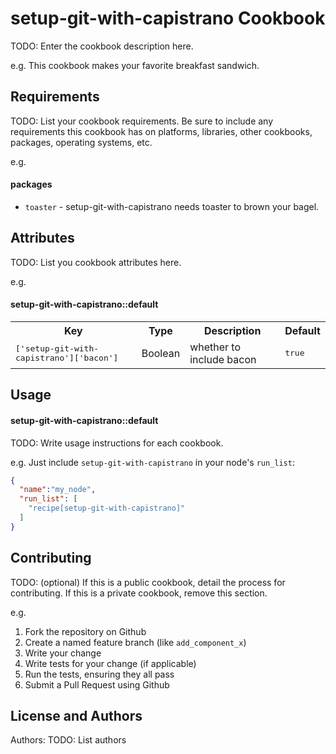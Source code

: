 setup-git-with-capistrano Cookbook
==================================
TODO: Enter the cookbook description here.

e.g.
This cookbook makes your favorite breakfast sandwich.

Requirements
------------
TODO: List your cookbook requirements. Be sure to include any requirements this cookbook has on platforms, libraries, other cookbooks, packages, operating systems, etc.

e.g.
#### packages
- `toaster` - setup-git-with-capistrano needs toaster to brown your bagel.

Attributes
----------
TODO: List you cookbook attributes here.

e.g.
#### setup-git-with-capistrano::default
<table>
  <tr>
    <th>Key</th>
    <th>Type</th>
    <th>Description</th>
    <th>Default</th>
  </tr>
  <tr>
    <td><tt>['setup-git-with-capistrano']['bacon']</tt></td>
    <td>Boolean</td>
    <td>whether to include bacon</td>
    <td><tt>true</tt></td>
  </tr>
</table>

Usage
-----
#### setup-git-with-capistrano::default
TODO: Write usage instructions for each cookbook.

e.g.
Just include `setup-git-with-capistrano` in your node's `run_list`:

```json
{
  "name":"my_node",
  "run_list": [
    "recipe[setup-git-with-capistrano]"
  ]
}
```

Contributing
------------
TODO: (optional) If this is a public cookbook, detail the process for contributing. If this is a private cookbook, remove this section.

e.g.
1. Fork the repository on Github
2. Create a named feature branch (like `add_component_x`)
3. Write your change
4. Write tests for your change (if applicable)
5. Run the tests, ensuring they all pass
6. Submit a Pull Request using Github

License and Authors
-------------------
Authors: TODO: List authors
